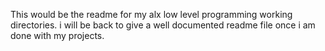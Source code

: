 This would be the readme for my alx low level programming working directories.
i will be back to give a well documented readme file once i am done with my projects.
